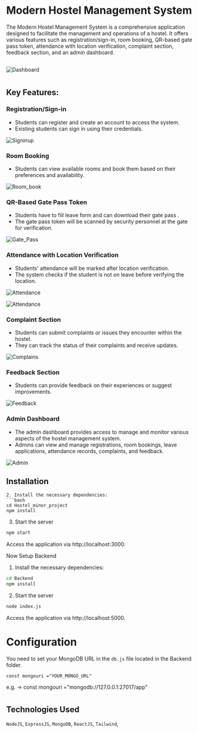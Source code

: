 # Modern Hostel Management System

The Modern Hostel Management System is a comprehensive application designed to facilitate the management and operations of a hostel. It offers various features such as registration/sign-in, room booking, QR-based gate pass token, attendance with location verification, complaint section, feedback section, and an admin dashboard.

## 

![Dashboard](./src/GithubImages/git1.png)

#

## Key Features:

### Registration/Sign-in
- Students can register and create an account to access the system.
- Existing students can sign in using their credentials.

![Signinup](./src/GithubImages/git2.png)

### Room Booking
- Students can view available rooms and book them based on their preferences and availability.

![Room_book](./src/GithubImages/git3.png)


### QR-Based Gate Pass Token
- Students have to fill leave form and can download their gate pass .
- The gate pass token will be scanned by security personnel at the gate for verification.

![Gate_Pass](./src/GithubImages/git4.png)


### Attendance with Location Verification
- Students' attendance will be marked after location verification.
- The system checks if the student is not on leave before verifying the location.


![Attendance](./src/GithubImages/git5.png)

![Attendance](./src/GithubImages/att.png)

### Complaint Section
- Students can submit complaints or issues they encounter within the hostel.
- They can track the status of their complaints and receive updates.

![Complains](./src/GithubImages/git6.png)

### Feedback Section
- Students can provide feedback on their experiences or suggest improvements.

![Feedback](./src/GithubImages/git7.png)

### Admin Dashboard
- The admin dashboard provides access to manage and monitor various aspects of the hostel management system.
- Admins can view and manage registrations, room bookings, leave applications, attendance records, complaints, and feedback.

![Admin](./src/GithubImages/git8.png)

## Installation

```
2. Install the necessary dependencies:
```bash
cd Hostel_minor_project
npm install
```
3. Start the server
```bash
npm start
```
Access the application via http://localhost:3000.

Now Setup Backend

1. Install the necessary dependencies:
```bash
cd Backend
npm install
```
2. Start the server
```bash
node index.js
```
Access the application via http://localhost:5000.



# Configuration
You need to set your MongoDB URL in the `db.js` file located in the Backend folder.

```
const mongouri ="YOUR_MONGO_URL"
```
e.g. -> const mongouri ="mongodb://127.0.0.1:27017/app"
#

## Technologies Used
`NodeJS`,
`ExpressJS`,
`MongoDB`,
`ReactJS`,
`Tailwind`,
